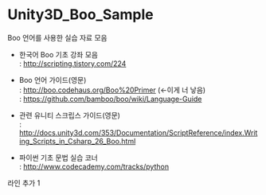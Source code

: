 Unity3D_Boo_Sample
===================

Boo 언어를 사용한 실습 자료 모음


* 한국어 Boo 기초 강좌 모음<br/>
  : http://scripting.tistory.com/224

* Boo 언어 가이드(영문)<br/>
  : http://boo.codehaus.org/Boo%20Primer (<-이게 너 낳음)<br/>
  : https://github.com/bamboo/boo/wiki/Language-Guide<br/>
* 관련 유니티 스크립스 가이드(영문)<br/>
  : http://docs.unity3d.com/353/Documentation/ScriptReference/index.Writing_Scripts_in_Csharp_26_Boo.html

* 파이썬 기초 문법 실습 코너<br/>
  : http://www.codecademy.com/tracks/python


라인 추가 1
